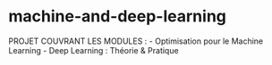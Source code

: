 # machine-and-deep-learning
PROJET COUVRANT LES MODULES : - Optimisation pour le Machine Learning - Deep Learning : Théorie &amp; Pratique
